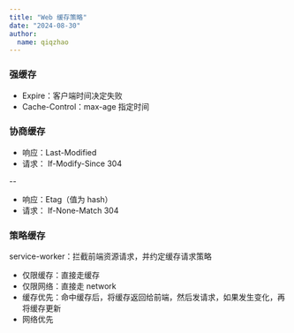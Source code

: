 ```yaml
---
title: "Web 缓存策略"
date: "2024-08-30"
author:
  name: qiqzhao
---
```


### 强缓存

- Expire：客户端时间决定失败
- Cache-Control：max-age 指定时间

### 协商缓存

- 响应：Last-Modified
- 请求： If-Modify-Since 304

--

- 响应：Etag（值为 hash）
- 请求： If-None-Match 304

### 策略缓存

service-worker：拦截前端资源请求，并约定缓存请求策略

- 仅限缓存：直接走缓存
- 仅限网络：直接走 network
- 缓存优先：命中缓存后，将缓存返回给前端，然后发请求，如果发生变化，再将缓存更新
- 网络优先
